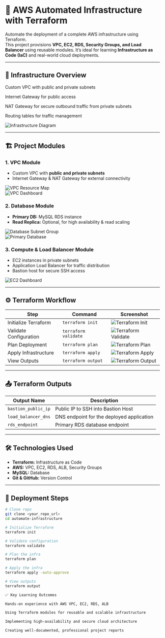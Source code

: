 # 🚀 AWS Automated Infrastructure with Terraform

Automate the deployment of a complete AWS infrastructure using Terraform.  
This project provisions **VPC, EC2, RDS, Security Groups, and Load Balancer** using reusable modules. It’s ideal for learning **Infrastructure as Code (IaC)** and real-world cloud deployments.

---

## 📌 Infrastructure Overview

Custom VPC with public and private subnets

Internet Gateway for public access

NAT Gateway for secure outbound traffic from private subnets

Routing tables for traffic management

![Infrastructure Diagram](screenshots/infrastructure.png)

---

## 🏗️ Project Modules

### 1. VPC Module
- Custom VPC with **public and private subnets**  
- Internet Gateway & NAT Gateway for external connectivity  

![VPC Resource Map](screenshots/vpc_resource_map.png)  
![VPC Dashboard](screenshots/vpc_dashboard.png)

### 2. Database Module
- **Primary DB:** MySQL RDS instance  
- **Read Replica:** Optional, for high availability & read scaling  

![Database Subnet Group](screenshots/database_subnet_group.png)  
![Primary Database](screenshots/database.png)

### 3. Compute & Load Balancer Module
- EC2 instances in private subnets  
- Application Load Balancer for traffic distribution  
- Bastion host for secure SSH access  

![EC2 Dashboard](screenshots/ec2_dashboard.png)

---

## ⚙️ Terraform Workflow

| Step                  | Command              | Screenshot                          |
|-----------------------|---------------------|-------------------------------------|
| Initialize Terraform  | `terraform init`     | ![Terraform Init](screenshots/terraform_init.png) |
| Validate Configuration| `terraform validate` | ![Terraform Validate](screenshots/terraform_validate.png) |
| Plan Deployment       | `terraform plan`     | ![Terraform Plan](screenshots/terraform_plan.png) |
| Apply Infrastructure  | `terraform apply`    | ![Terraform Apply](screenshots/terraform_apply.png) |
| View Outputs          | `terraform output`   | ![Terraform Output](screenshots/terraform_output.png) |

---

## 📤 Terraform Outputs

| Output Name         | Description                                |
|---------------------|--------------------------------------------|
| `bastion_public_ip` | Public IP to SSH into Bastion Host         |
| `load_balancer_dns` | DNS endpoint for the deployed application |
| `rds_endpoint`      | Primary RDS database endpoint              |

---

## 🛠️ Technologies Used

- **Terraform:** Infrastructure as Code  
- **AWS:** VPC, EC2, RDS, ALB, Security Groups  
- **MySQL:** Database  
- **Git & GitHub:** Version Control  

---

## 🚀 Deployment Steps

```bash
# Clone repo
git clone <your_repo_url>
cd automate-infrastructure

# Initialize Terraform
terraform init

# Validate configuration
terraform validate

# Plan the infra
terraform plan

# Apply the infra
terraform apply -auto-approve

# View outputs
terraform output

✅ Key Learning Outcomes

Hands-on experience with AWS VPC, EC2, RDS, ALB

Using Terraform modules for reusable and scalable infrastructure

Implementing high-availability and secure cloud architecture

Creating well-documented, professional project reports
